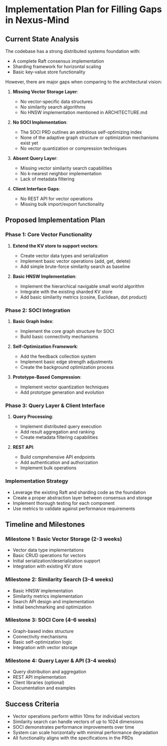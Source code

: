 # Implementation Plan for Filling Gaps in Nexus-Mind

## Current State Analysis

The codebase has a strong distributed systems foundation with:
- A complete Raft consensus implementation
- Sharding framework for horizontal scaling
- Basic key-value store functionality

However, there are major gaps when comparing to the architectural vision:

1. **Missing Vector Storage Layer**: 
   - No vector-specific data structures
   - No similarity search algorithms
   - No HNSW implementation mentioned in ARCHITECTURE.md

2. **No SOCI Implementation**:
   - The SOCI PRD outlines an ambitious self-optimizing index
   - None of the adaptive graph structure or optimization mechanisms exist yet
   - No vector quantization or compression techniques

3. **Absent Query Layer**:
   - Missing vector similarity search capabilities
   - No k-nearest neighbor implementation
   - Lack of metadata filtering

4. **Client Interface Gaps**:
   - No REST API for vector operations
   - Missing bulk import/export functionality

## Proposed Implementation Plan

### Phase 1: Core Vector Functionality
1. **Extend the KV store to support vectors**:
   - Create vector data types and serialization
   - Implement basic vector operations (add, get, delete)
   - Add simple brute-force similarity search as baseline

2. **Basic HNSW Implementation**:
   - Implement the hierarchical navigable small world algorithm
   - Integrate with the existing sharded KV store
   - Add basic similarity metrics (cosine, Euclidean, dot product)

### Phase 2: SOCI Integration
1. **Basic Graph Index**:
   - Implement the core graph structure for SOCI
   - Build basic connectivity mechanisms

2. **Self-Optimization Framework**:
   - Add the feedback collection system
   - Implement basic edge strength adjustments
   - Create the background optimization process

3. **Prototype-Based Compression**:
   - Implement vector quantization techniques
   - Add prototype generation and evolution

### Phase 3: Query Layer & Client Interface
1. **Query Processing**:
   - Implement distributed query execution
   - Add result aggregation and ranking
   - Create metadata filtering capabilities

2. **REST API**:
   - Build comprehensive API endpoints
   - Add authentication and authorization
   - Implement bulk operations

### Implementation Strategy
- Leverage the existing Raft and sharding code as the foundation
- Create a proper abstraction layer between consensus and storage
- Implement thorough testing for each component
- Use metrics to validate against performance requirements

## Timeline and Milestones

### Milestone 1: Basic Vector Storage (2-3 weeks)
- Vector data type implementations
- Basic CRUD operations for vectors
- Initial serialization/deserialization support
- Integration with existing KV store

### Milestone 2: Similarity Search (3-4 weeks)
- Basic HNSW implementation
- Similarity metrics implementation
- Search API design and implementation
- Initial benchmarking and optimization

### Milestone 3: SOCI Core (4-6 weeks)
- Graph-based index structure
- Connectivity mechanisms
- Basic self-optimization logic
- Integration with vector storage

### Milestone 4: Query Layer & API (3-4 weeks)
- Query distribution and aggregation
- REST API implementation
- Client libraries (optional)
- Documentation and examples

## Success Criteria
- Vector operations perform within 10ms for individual vectors
- Similarity search can handle vectors of up to 1024 dimensions
- SOCI demonstrates performance improvements over time
- System can scale horizontally with minimal performance degradation
- All functionality aligns with the specifications in the PRDs